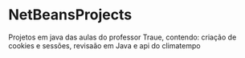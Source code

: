 # NetBeansProjects
Projetos em java das aulas do professor Traue, contendo: criação de cookies e sessões, revisaão em Java e api do climatempo

